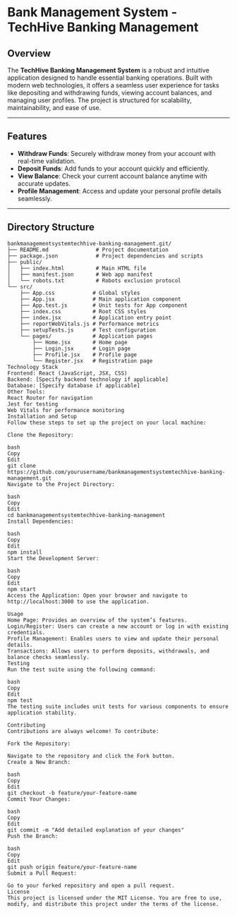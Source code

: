 # Bank Management System - TechHive Banking Management

## Overview
The **TechHive Banking Management System** is a robust and intuitive application designed to handle essential banking operations. Built with modern web technologies, it offers a seamless user experience for tasks like depositing and withdrawing funds, viewing account balances, and managing user profiles. The project is structured for scalability, maintainability, and ease of use.

---

## Features
- **Withdraw Funds**: Securely withdraw money from your account with real-time validation.
- **Deposit Funds**: Add funds to your account quickly and efficiently.
- **View Balance**: Check your current account balance anytime with accurate updates.
- **Profile Management**: Access and update your personal profile details seamlessly.

---

## Directory Structure
```plaintext
bankmanagementsystemtechhive-banking-management.git/
├── README.md               # Project documentation
├── package.json            # Project dependencies and scripts
├── public/
│   ├── index.html          # Main HTML file
│   ├── manifest.json       # Web app manifest
│   └── robots.txt          # Robots exclusion protocol
└── src/
    ├── App.css            # Global styles
    ├── App.jsx            # Main application component
    ├── App.test.js        # Unit tests for App component
    ├── index.css          # Root CSS styles
    ├── index.jsx          # Application entry point
    ├── reportWebVitals.js # Performance metrics
    ├── setupTests.js      # Test configuration
    └── pages/             # Application pages
        ├── Home.jsx       # Home page
        ├── Login.jsx      # Login page
        ├── Profile.jsx    # Profile page
        └── Register.jsx   # Registration page
Technology Stack
Frontend: React (JavaScript, JSX, CSS)
Backend: [Specify backend technology if applicable]
Database: [Specify database if applicable]
Other Tools:
React Router for navigation
Jest for testing
Web Vitals for performance monitoring
Installation and Setup
Follow these steps to set up the project on your local machine:

Clone the Repository:

bash
Copy
Edit
git clone https://github.com/yourusername/bankmanagementsystemtechhive-banking-management.git
Navigate to the Project Directory:

bash
Copy
Edit
cd bankmanagementsystemtechhive-banking-management
Install Dependencies:

bash
Copy
Edit
npm install
Start the Development Server:

bash
Copy
Edit
npm start
Access the Application: Open your browser and navigate to http://localhost:3000 to use the application.

Usage
Home Page: Provides an overview of the system’s features.
Login/Register: Users can create a new account or log in with existing credentials.
Profile Management: Enables users to view and update their personal details.
Transactions: Allows users to perform deposits, withdrawals, and balance checks seamlessly.
Testing
Run the test suite using the following command:

bash
Copy
Edit
npm test
The testing suite includes unit tests for various components to ensure application stability.

Contributing
Contributions are always welcome! To contribute:

Fork the Repository:

Navigate to the repository and click the Fork button.
Create a New Branch:

bash
Copy
Edit
git checkout -b feature/your-feature-name
Commit Your Changes:

bash
Copy
Edit
git commit -m "Add detailed explanation of your changes"
Push the Branch:

bash
Copy
Edit
git push origin feature/your-feature-name
Submit a Pull Request:

Go to your forked repository and open a pull request.
License
This project is licensed under the MIT License. You are free to use, modify, and distribute this project under the terms of the license.

